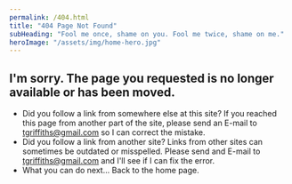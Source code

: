 ```yaml
---
permalink: /404.html
title: "404 Page Not Found"
subHeading: "Fool me once, shame on you. Fool me twice, shame on me."
heroImage: "/assets/img/home-hero.jpg"
---
```


## I'm sorry. The page you requested is no longer available or has been moved.

* Did you follow a link from somewhere else at this site?
If you reached this page from another part of the site, please send an E-mail to tgriffiths@gmail.com so I can correct the mistake.
* Did you follow a link from another site?
Links from other sites can sometimes be outdated or misspelled. Please send and E-mail to tgriffiths@gmail.com and I'll see if I can fix the error.
* What you can do next...
Back to the home page.